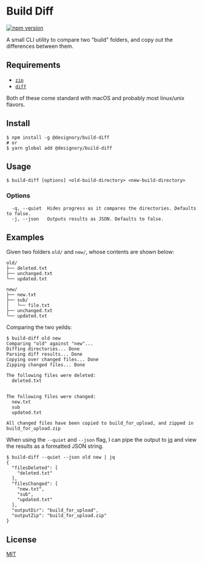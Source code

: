 # Build Diff

[![npm version](https://badge.fury.io/js/%40designory%2Fbuild-diff.svg)](https://badge.fury.io/js/%40designory%2Fbuild-diff)

A small CLI utility to compare two "build" folders, and copy out the differences between them.

## Requirements

*  [`zip`](http://infozip.sourceforge.net/UnZip.html)
*  [`diff`](https://www.gnu.org/software/diffutils/)

Both of these come standard with macOS and probably most linux/unix flavors.

## Install

```
$ npm install -g @designory/build-diff
# or
$ yarn global add @designory/build-diff
```

## Usage

```
$ build-diff [options] <old-build-directory> <new-build-directory>
```

### Options

```
  -q, --quiet  Hides progress as it compares the directories. Defaults to false.
  -j, --json   Outputs results as JSON. Defaults to false.
```

## Examples

Given two folders `old/` and `new/`, whose contents are shown below:
```
old/
├── deleted.txt
├── unchanged.txt
└── updated.txt

new/
├── new.txt
├── sub/
│   └── file.txt
├── unchanged.txt
└── updated.txt
```

Comparing the two yeilds:

```
$ build-diff old new
Comparing "old" against "new"...
Diffing directories... Done
Parsing diff results... Done
Copying over changed files... Done
Zipping changed files... Done

The following files were deleted:
  deleted.txt


The following files were changed:
  new.txt
  sub
  updated.txt

All changed files have been copied to build_for_upload, and zipped in build_for_upload.zip
```

When using the `--quiet` and `--json` flag, I can pipe the output to [jq](https://github.com/stedolan/jq) and view the results as a formatted JSON string.

```
$ build-diff --quiet --json old new | jq
{
  "filesDeleted": [
    "deleted.txt"
  ],
  "filesChanged": [
    "new.txt",
    "sub",
    "updated.txt"
  ],
  "outputDir": "build_for_upload",
  "outputZip": "build_for_upload.zip"
}
```

## License

[MIT](./LICENSE)
